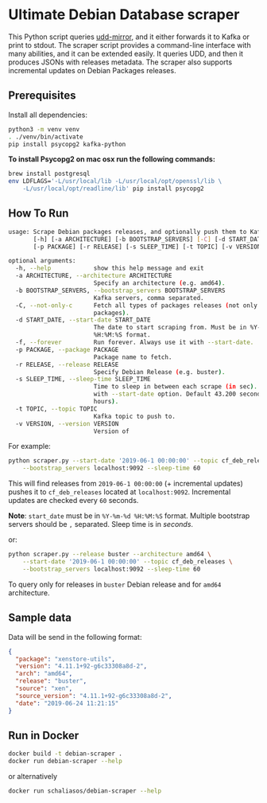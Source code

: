 # Ultimate Debian Database scraper

This Python script queries [udd-mirror](https://udd-mirror.debian.net/),
and it either forwards it to Kafka or print to stdout.
The scraper script provides a command-line interface with many abilities,
and it can be extended easily.
It queries UDD, and then it produces JSONs with releases metadata.
The scraper also supports incremental updates on Debian Packages releases.

## Prerequisites

Install all dependencies:

```bash
python3 -m venv venv
. ./venv/bin/activate
pip install psycopg2 kafka-python
```

__To install Psycopg2 on mac osx run the following commands:__

```bash
brew install postgresql
env LDFLAGS='-L/usr/local/lib -L/usr/local/opt/openssl/lib \
    -L/usr/local/opt/readline/lib' pip install psycopg2
```

## How To Run

```bash
usage: Scrape Debian packages releases, and optionally push them to Kafka.
       [-h] [-a ARCHITECTURE] [-b BOOTSTRAP_SERVERS] [-C] [-d START_DATE] [-f]
       [-p PACKAGE] [-r RELEASE] [-s SLEEP_TIME] [-t TOPIC] [-v VERSION]

optional arguments:
  -h, --help            show this help message and exit
  -a ARCHITECTURE, --architecture ARCHITECTURE
                        Specify an architecture (e.g. amd64).
  -b BOOTSTRAP_SERVERS, --bootstrap_servers BOOTSTRAP_SERVERS
                        Kafka servers, comma separated.
  -C, --not-only-c      Fetch all types of packages releases (not only C
                        packages).
  -d START_DATE, --start-date START_DATE
                        The date to start scraping from. Must be in %Y-%m-%d
                        %H:%M:%S format.
  -f, --forever         Run forever. Always use it with --start-date.
  -p PACKAGE, --package PACKAGE
                        Package name to fetch.
  -r RELEASE, --release RELEASE
                        Specify Debian Release (e.g. buster).
  -s SLEEP_TIME, --sleep-time SLEEP_TIME
                        Time to sleep in between each scrape (in sec). Use it
                        with --start-date option. Default 43.200 seconds (12
                        hours).
  -t TOPIC, --topic TOPIC
                        Kafka topic to push to.
  -v VERSION, --version VERSION
                        Version of
```

For example:

```bash
python scraper.py --start-date '2019-06-1 00:00:00' --topic cf_deb_releases \
    --bootstrap_servers localhost:9092 --sleep-time 60
```

This will find releases from `2019-06-1 00:00:00` (+ incremental updates)
pushes it to `cf_deb_releases` located at `localhost:9092`.
Incremental updates are checked every `60` seconds.

**Note**: `start_date` must be in `%Y-%m-%d %H:%M:%S` format.
Multiple bootstrap servers should be `,` separated. Sleep time is in _seconds_.

or:

```sh
python scraper.py --release buster --architecture amd64 \
    --start-date '2019-06-1 00:00:00' --topic cf_deb_releases \
    --bootstrap_servers localhost:9092 --sleep-time 60
```

To query only for releases in `buster` Debian release and
for `amd64` architecture.

## Sample data

Data will be send in the following format:

```json
{
  "package": "xenstore-utils",
  "version": "4.11.1+92-g6c33308a8d-2",
  "arch": "amd64",
  "release": "buster",
  "source": "xen",
  "source_version": "4.11.1+92-g6c33308a8d-2",
  "date": "2019-06-24 11:21:15"
}
```

## Run in Docker

```bash
docker build -t debian-scraper .
docker run debian-scraper --help
```

or alternatively

```bash
docker run schaliasos/debian-scraper --help
```
